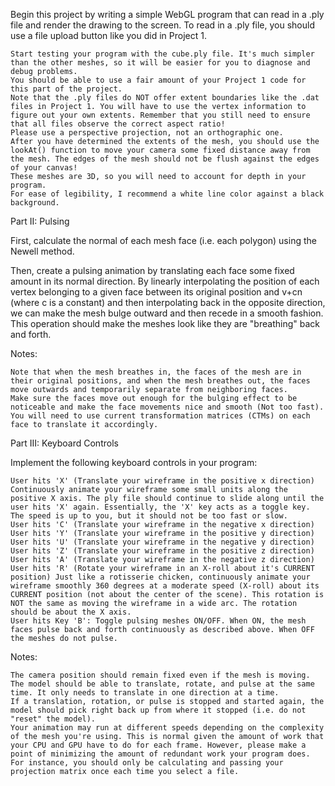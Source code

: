 Begin this project by writing a simple WebGL program that can read in a .ply file and render the drawing to the screen. To read in a .ply file, you should use a file upload button like you did in Project 1.

    Start testing your program with the cube.ply file. It's much simpler than the other meshes, so it will be easier for you to diagnose and debug problems. 
    You should be able to use a fair amount of your Project 1 code for this part of the project.
    Note that the .ply files do NOT offer extent boundaries like the .dat files in Project 1. You will have to use the vertex information to figure out your own extents. Remember that you still need to ensure that all files observe the correct aspect ratio!
    Please use a perspective projection, not an orthographic one.
    After you have determined the extents of the mesh, you should use the lookAt() function to move your camera some fixed distance away from the mesh. The edges of the mesh should not be flush against the edges of your canvas!
    These meshes are 3D, so you will need to account for depth in your program.
    For ease of legibility, I recommend a white line color against a black background.

Part II: Pulsing

First, calculate the normal of each mesh face (i.e. each polygon) using the Newell method. 

Then, create a pulsing animation by translating each face some fixed amount in its normal direction. By linearly interpolating the position of each vertex belonging to a given face between its original position and v+cn (where c is a constant) and then interpolating back in the opposite direction, we can make the mesh bulge outward and then recede in a smooth fashion. This operation should make the meshes look like they are "breathing" back and forth.

Notes:

    Note that when the mesh breathes in, the faces of the mesh are in their original positions, and when the mesh breathes out, the faces move outwards and temporarily separate from neighboring faces.
    Make sure the faces move out enough for the bulging effect to be noticeable and make the face movements nice and smooth (Not too fast).
    You will need to use current transformation matrices (CTMs) on each face to translate it accordingly.

Part III: Keyboard Controls

Implement the following keyboard controls in your program:

    User hits 'X' (Translate your wireframe in the positive x direction) Continuously animate your wireframe some small units along the positive X axis. The ply file should continue to slide along until the user hits 'X' again. Essentially, the 'X' key acts as a toggle key. The speed is up to you, but it should not be too fast or slow.
    User hits 'C' (Translate your wireframe in the negative x direction)
    User hits 'Y' (Translate your wireframe in the positive y direction)
    User hits 'U' (Translate your wireframe in the negative y direction)
    User hits 'Z' (Translate your wireframe in the positive z direction)
    User hits 'A' (Translate your wireframe in the negative z direction)
    User hits 'R' (Rotate your wireframe in an X-roll about it's CURRENT position) Just like a rotisserie chicken, continuously animate your wireframe smoothly 360 degrees at a moderate speed (X-roll) about its CURRENT position (not about the center of the scene). This rotation is NOT the same as moving the wireframe in a wide arc. The rotation should be about the X axis. 
    User hits Key 'B': Toggle pulsing meshes ON/OFF. When ON, the mesh faces pulse back and forth continuously as described above. When OFF the meshes do not pulse. 

Notes:

    The camera position should remain fixed even if the mesh is moving. 
    The model should be able to translate, rotate, and pulse at the same time. It only needs to translate in one direction at a time.
    If a translation, rotation, or pulse is stopped and started again, the model should pick right back up from where it stopped (i.e. do not "reset" the model).
    Your animation may run at different speeds depending on the complexity of the mesh you're using. This is normal given the amount of work that your CPU and GPU have to do for each frame. However, please make a point of minimizing the amount of redundant work your program does. For instance, you should only be calculating and passing your projection matrix once each time you select a file.
